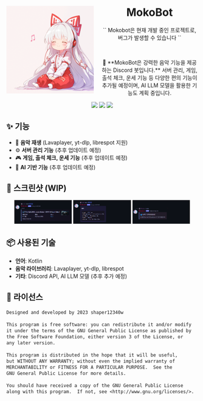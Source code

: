 <h1 align="center"><img src="./images/logo.png" width="230px" style="margin-right: 20px;" align="left"/>MokoBot</h1>

<p align="center">
`` 
  Mokobot은 현재 개발 중인 프로젝트로, 버그가 발생할 수 있습니다 
``
</p>

<br>

<p align="center">
🎵 **MokoBot은 강력한 음악 기능을 제공하는 Discord 봇입니다.**  
서버 관리, 게임, 출석 체크, 운세 기능 등 다양한 편의 기능이 추가될 예정이며,  
AI LLM 모델을 활용한 기능도 계획 중입니다.
</p>

<p align="center">
    <a href="https://kotlinlang.org/"><img src="https://img.shields.io/badge/Kotlin-0095D5?style=for-the-badge&logo=kotlin&logoColor=white"></a>
    <a href="https://github.com/shaper12340w/mokobot"><img src="https://img.shields.io/github/repo-size/shaper12340w/mokobot?style=for-the-badge"></a>
    <a href="./LICENSE"><img src="https://img.shields.io/github/license/shaper12340w/mokobot?style=for-the-badge"></a>
</p>

## ✨ 기능
- 🎵 **음악 재생** (Lavaplayer, yt-dlp, librespot 지원)
- ⚙️ **서버 관리 기능** (추후 업데이트 예정)
- 🎮 **게임, 출석 체크, 운세 기능** (추후 업데이트 예정)
- 🧠 **AI 기반 기능** (추후 업데이트 예정)

## 📸 스크린샷 (WIP)
<p align="center">
    <img src="./images/screenshot_wip_1.png" width="30%">
    <img src="./images/screenshot_wip_2.png" width="30%">
    <img src="./images/screenshot_wip_3.png" width="30%">
</p>

## 📦 사용된 기술
- **언어**: Kotlin
- **음악 라이브러리**: Lavaplayer, yt-dlp, librespot
- **기타**: Discord API, AI LLM 모델 (추후 추가 예정)

## 📜 라이선스
```
Designed and developed by 2023 shaper12340w

This program is free software: you can redistribute it and/or modify
it under the terms of the GNU General Public License as published by
the Free Software Foundation, either version 3 of the License, or
any later version.

This program is distributed in the hope that it will be useful,
but WITHOUT ANY WARRANTY; without even the implied warranty of
MERCHANTABILITY or FITNESS FOR A PARTICULAR PURPOSE.  See the
GNU General Public License for more details.

You should have received a copy of the GNU General Public License
along with this program.  If not, see <http://www.gnu.org/licenses/>.
```
